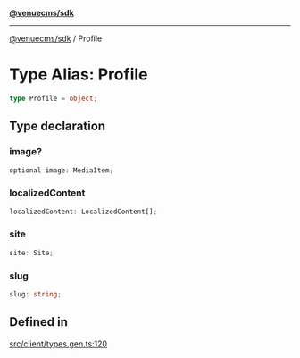 [**@venuecms/sdk**](../Index.md)

***

[@venuecms/sdk](../Index.md) / Profile

# Type Alias: Profile

```ts
type Profile = object;
```

## Type declaration

### image?

```ts
optional image: MediaItem;
```

### localizedContent

```ts
localizedContent: LocalizedContent[];
```

### site

```ts
site: Site;
```

### slug

```ts
slug: string;
```

## Defined in

[src/client/types.gen.ts:120](https://github.com/venuecms/sdk/blob/915971a29eb95acc8223db796957e1d217a65139/src/client/types.gen.ts#L120)
